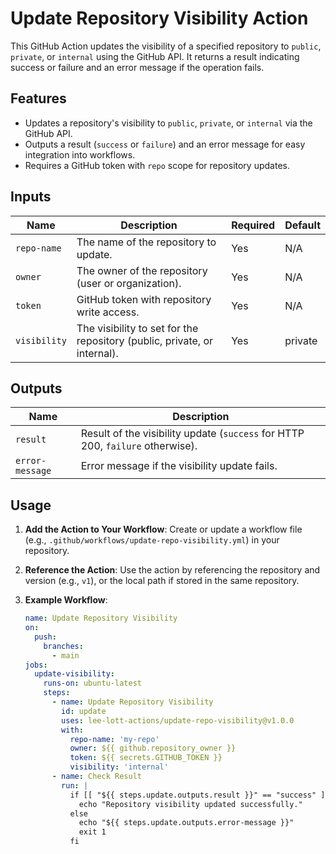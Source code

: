 # Update Repository Visibility Action

This GitHub Action updates the visibility of a specified repository to `public`, `private`, or `internal` using the GitHub API. It returns a result indicating success or failure and an error message if the operation fails.

## Features
- Updates a repository's visibility to `public`, `private`, or `internal` via the GitHub API.
- Outputs a result (`success` or `failure`) and an error message for easy integration into workflows.
- Requires a GitHub token with `repo` scope for repository updates.

## Inputs
| Name         | Description                                      | Required | Default   |
|--------------|--------------------------------------------------|----------|-----------|
| `repo-name`  | The name of the repository to update.            | Yes      | N/A       |
| `owner`      | The owner of the repository (user or organization). | Yes      | N/A       |
| `token`      | GitHub token with repository write access.       | Yes      | N/A       |
| `visibility` | The visibility to set for the repository (public, private, or internal). | Yes      | private   |

## Outputs
| Name           | Description                                           |
|----------------|-------------------------------------------------------|
| `result`       | Result of the visibility update (`success` for HTTP 200, `failure` otherwise). |
| `error-message`| Error message if the visibility update fails.         |

## Usage
1. **Add the Action to Your Workflow**:
   Create or update a workflow file (e.g., `.github/workflows/update-repo-visibility.yml`) in your repository.

2. **Reference the Action**:
   Use the action by referencing the repository and version (e.g., `v1`), or the local path if stored in the same repository.

3. **Example Workflow**:
   ```yaml
   name: Update Repository Visibility
   on:
     push:
       branches:
         - main
   jobs:
     update-visibility:
       runs-on: ubuntu-latest
       steps:
         - name: Update Repository Visibility
           id: update
           uses: lee-lott-actions/update-repo-visibility@v1.0.0
           with:
             repo-name: 'my-repo'
             owner: ${{ github.repository_owner }}
             token: ${{ secrets.GITHUB_TOKEN }}
             visibility: 'internal'
         - name: Check Result
           run: |
             if [[ "${{ steps.update.outputs.result }}" == "success" ]]; then
               echo "Repository visibility updated successfully."
             else
               echo "${{ steps.update.outputs.error-message }}"
               exit 1
             fi
